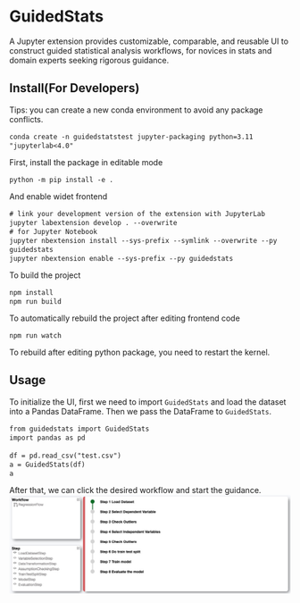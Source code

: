 # GuidedStats
A Jupyter extension provides customizable, comparable, and reusable UI to construct guided statistical analysis workflows, for novices in stats and domain experts seeking rigorous guidance.

## Install(For Developers)
Tips: you can create a new conda environment to avoid any package conflicts.
```
conda create -n guidedstatstest jupyter-packaging python=3.11 "jupyterlab<4.0"
```

First, install the package in editable mode
```
python -m pip install -e . 
```
And enable widet frontend
```
# link your development version of the extension with JupyterLab
jupyter labextension develop . --overwrite
# for Jupyter Notebook
jupyter nbextension install --sys-prefix --symlink --overwrite --py guidedstats
jupyter nbextension enable --sys-prefix --py guidedstats
```
To build the project
```
npm install
npm run build
```
To automatically rebuild the project after editing frontend code
```
npm run watch
```
To rebuild after editing python package, you need to restart the kernel.

## Usage
To initialize the UI, first we need to import `GuidedStats` and load the dataset into a Pandas DataFrame. Then we pass the DataFrame to `GuidedStats`.
```
from guidedstats import GuidedStats
import pandas as pd

df = pd.read_csv("test.csv")
a = GuidedStats(df)
a
```
After that, we can click the desired workflow and start the guidance. 
![UI](UI.jpg)